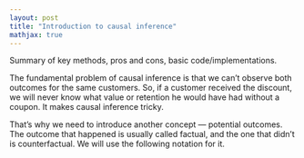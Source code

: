 ```yaml
---
layout: post
title: "Introduction to causal inference"
mathjax: true
---
```


Summary of key methods, pros and cons, basic code/implementations.


The fundamental problem of causal inference is that we can’t observe both outcomes for the same customers. So, if a customer received the discount, we will never know what value or retention he would have had without a coupon. It makes causal inference tricky.

That’s why we need to introduce another concept — potential outcomes. The outcome that happened is usually called factual, and the one that didn’t is counterfactual. We will use the following notation for it.